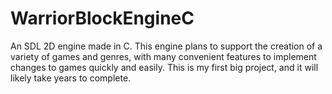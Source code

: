 # WarriorBlockEngineC

An SDL 2D engine made in C. This engine plans to support the creation of a variety of games and genres, with
many convenient features to implement changes to games quickly and easily. This is my first big project, and it will likely take
years to complete.